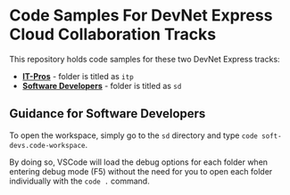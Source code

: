 # Code Samples For DevNet Express Cloud Collaboration Tracks

This repository holds code samples for these two DevNet Express tracks:

* [**IT-Pros**](https://learninglabs.cisco.com/tracks/devnet-express-cloud-collab-it-pro) - folder is titled as `itp`
* [**Software Developers**](https://learninglabs.cisco.com/tracks/devnet-express-cloud-collab-soft-dev) - folder is titled as `sd`


## Guidance for Software Developers

To open the workspace, simply go to the `sd` directory and type `code soft-devs.code-workspace`.

By doing so, VSCode will load the debug options for each folder when entering debug mode (F5) without the need for you to open each folder individually with the `code .` command.
